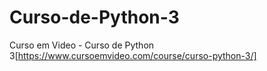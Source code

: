 # Curso-de-Python-3
Curso em Video - Curso de Python 3[https://www.cursoemvideo.com/course/curso-python-3/]
